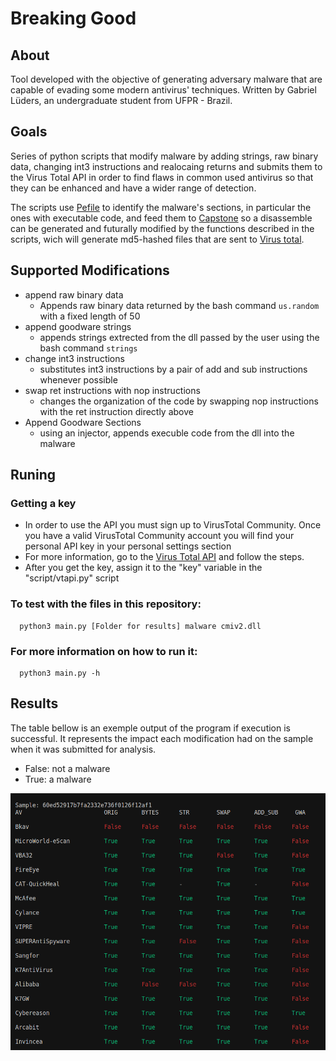 # Breaking Good

## About
Tool developed with the objective of generating adversary malware that are capable of evading some modern antivirus' techniques. Written by Gabriel Lüders, an undergraduate student from UFPR - Brazil.

## Goals

Series of python scripts that modify malware by adding strings, raw binary data, changing int3 instructions and realocaing returns and submits them to the Virus Total API in order to find flaws in common used antivirus so that they can be enhanced and have a wider range of detection.

The scripts use [Pefile](https://pypi.org/project/pefile/) to identify the malware's sections, in particular the ones with executable code, and feed them to [Capstone](http://www.capstone-engine.org/) so a disassemble can be generated and futurally modified by the functions described in the scripts, wich will generate md5-hashed files that are sent to [Virus total](https://www.virustotal.com/gui/home/upload).


## Supported Modifications
  - append raw binary data
    - Appends raw binary data returned by the bash command ```us.random``` with a fixed length of 50
  - append goodware strings
    - appends strings extrected from the dll passed by the user using the bash command ```strings```
  - change int3 instructions
    - substitutes int3 instructions by a pair of add and sub instructions whenever possible
  - swap ret instructions with nop instructions
    - changes the organization of the code by swapping nop instructions with the ret instruction directly above
  - Append Goodware Sections
    - using an injector, appends execuble code from the dll into the malware


## Runing
### Getting a key
  - In order to use the API you must sign up to VirusTotal Community. Once you have a valid VirusTotal Community account you will find your personal API key in your personal settings section
  - For more information, go to the [Virus Total API](https://developers.virustotal.com/reference#getting-started) and follow the steps.
  - After you get the key, assign it to the "key" variable in the "script/vtapi.py" script 


### To test with the files in this repository:

```
  python3 main.py [Folder for results] malware cmiv2.dll
```

### For more information on how to run it: 

```
  python3 main.py -h
```

## Results
  The table bellow is an exemple output of the program if execution is successful. It represents the impact each modification had on the sample when it was submitted for analysis.
  
  - False: not a malware
  - True: a malware

 ![Alt text](./results.png "Example of a Detection Table")


